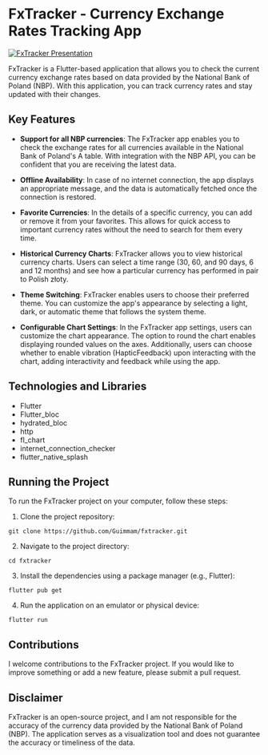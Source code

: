 # FxTracker - Currency Exchange Rates Tracking App

[![FxTracker Presentation](https://user-images.githubusercontent.com/77902674/235178721-4ba4e70a-3db5-4d99-a023-11a39b431c11.png)](https://github.com/Guimmam/fxtracker)

FxTracker is a Flutter-based application that allows you to check the current currency exchange rates based on data provided by the National Bank of Poland (NBP). With this application, you can track currency rates and stay updated with their changes.

## Key Features

- **Support for all NBP currencies**: The FxTracker app enables you to check the exchange rates for all currencies available in the National Bank of Poland's A table. With integration with the NBP API, you can be confident that you are receiving the latest data.

- **Offline Availability**: In case of no internet connection, the app displays an appropriate message, and the data is automatically fetched once the connection is restored.

- **Favorite Currencies**: In the details of a specific currency, you can add or remove it from your favorites. This allows for quick access to important currency rates without the need to search for them every time.

- **Historical Currency Charts**: FxTracker allows you to view historical currency charts. Users can select a time range (30, 60, and 90 days, 6 and 12 months) and see how a particular currency has performed in pair to Polish złoty.

- **Theme Switching**: FxTracker enables users to choose their preferred theme. You can customize the app's appearance by selecting a light, dark, or automatic theme that follows the system theme.

- **Configurable Chart Settings**: In the FxTracker app settings, users can customize the chart appearance. The option to round the chart enables displaying rounded values on the axes. Additionally, users can choose whether to enable vibration (HapticFeedback) upon interacting with the chart, adding interactivity and feedback while using the app.

## Technologies and Libraries

- Flutter
- Flutter_bloc
- hydrated_bloc
- http
- fl_chart
- internet_connection_checker
- flutter_native_splash

## Running the Project

To run the FxTracker project on your computer, follow these steps:

1. Clone the project repository:

```
git clone https://github.com/Guimmam/fxtracker.git
```

2. Navigate to the project directory:

```
cd fxtracker
```

3. Install the dependencies using a package manager (e.g., Flutter):

```
flutter pub get
```

4. Run the application on an emulator or physical device:

```
flutter run
```

## Contributions

I welcome contributions to the FxTracker project. If you would like to improve something or add a new feature, please submit a pull request.

## Disclaimer

FxTracker is an open-source project, and I am not responsible for the accuracy of the currency data provided by the National Bank of Poland (NBP). The application serves as a visualization tool and does not guarantee the accuracy or timeliness of the data.
